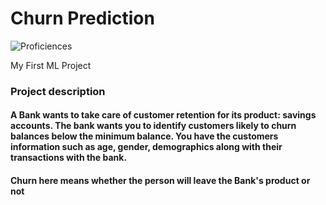 # Churn Prediction
![Proficiences](https://img.shields.io/badge/FIELD-MACHINELEARNING-informational?style=flat&logo=<LOGO_NAME>&logoColor=white&color=2bbc8a)

 My First ML Project

### Project description
#### A Bank wants to take care of customer retention for its product: savings accounts. The bank wants you to identify customers likely to churn balances below the minimum balance. You have the customers information such as age, gender, demographics along with their transactions with the bank.
#### Churn here means whether the person will leave the Bank's product or not
